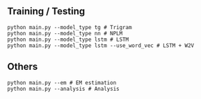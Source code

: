 ## Training / Testing
```
python main.py --model_type tg # Trigram
python main.py --model_type nn # NPLM
python main.py --model_type lstm # LSTM
python main.py --model_type lstm --use_word_vec # LSTM + W2V
```


## Others
```
python main.py --em # EM estimation
python main.py --analysis # Analysis
```
